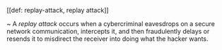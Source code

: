 [[def: replay-attack, replay attack]]

~ A _replay attack_ occurs when a cybercriminal eavesdrops on a secure network communication, intercepts it, and then fraudulently delays or resends it to misdirect the receiver into doing what the hacker wants. 
